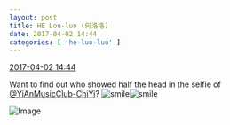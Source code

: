 ```yaml
---
layout: post
title: HE Lou-luo (何洛洛)
date: 2017-04-02 14:44
categories: [ 'he-luo-luo' ]
---
```


<div class="weibo-info">
  <a href="http://weibo.com/6117570574/ECDRQoqYv">2017-04-02 14:44</a>
</div>

Want to find out who showed half the head in the selfie of [@YiAnMusicClub-ChiYi](http://weibo.com/u/6117581836)? ![smile](http://img.t.sinajs.cn/t4/appstyle/expression/ext/normal/5c/huanglianwx_org.gif)![smile](http://img.t.sinajs.cn/t4/appstyle/expression/ext/normal/5c/huanglianwx_org.gif)

<!-- more -->

![Image](http://wx1.sinaimg.cn/mw690/006G0Hz8gy1fe8by9r0fmj30qo0zkgs2.jpg)
